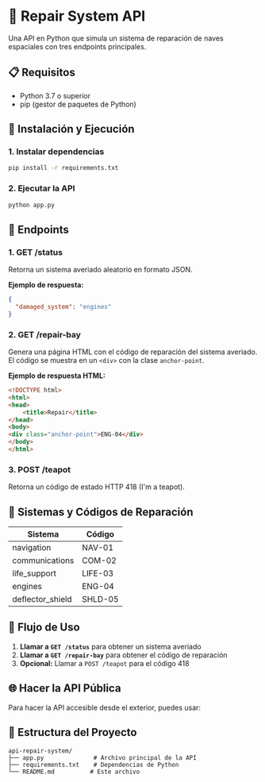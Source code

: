 # 🚀 Repair System API

Una API en Python que simula un sistema de reparación de naves espaciales con tres endpoints principales.

## 📋 Requisitos

- Python 3.7 o superior
- pip (gestor de paquetes de Python)

## 🚀 Instalación y Ejecución

### 1. Instalar dependencias
```bash
pip install -r requirements.txt
```

### 2. Ejecutar la API
```bash
python app.py
```

## 📡 Endpoints

### 1. GET /status
Retorna un sistema averiado aleatorio en formato JSON.

**Ejemplo de respuesta:**
```json
{
  "damaged_system": "engines"
}
```

### 2. GET /repair-bay
Genera una página HTML con el código de reparación del sistema averiado.
El código se muestra en un `<div>` con la clase `anchor-point`.

**Ejemplo de respuesta HTML:**
```html
<!DOCTYPE html>
<html>
<head>
    <title>Repair</title>
</head>
<body>
<div class="anchor-point">ENG-04</div>
</body>
</html>
```

### 3. POST /teapot
Retorna un código de estado HTTP 418 (I'm a teapot).

## 🔧 Sistemas y Códigos de Reparación

| Sistema | Código |
|---------|--------|
| navigation | NAV-01 |
| communications | COM-02 |
| life_support | LIFE-03 |
| engines | ENG-04 |
| deflector_shield | SHLD-05 |

## 🔄 Flujo de Uso

1. **Llamar a `GET /status`** para obtener un sistema averiado
2. **Llamar a `GET /repair-bay`** para obtener el código de reparación
3. **Opcional:** Llamar a `POST /teapot` para el código 418

## 🌐 Hacer la API Pública

Para hacer la API accesible desde el exterior, puedes usar:


## 📁 Estructura del Proyecto

```
api-repair-system/
├── app.py              # Archivo principal de la API
├── requirements.txt    # Dependencias de Python
└── README.md          # Este archivo
```

